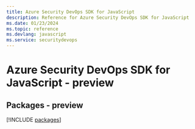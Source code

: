 ```yaml
---
title: Azure Security DevOps SDK for JavaScript
description: Reference for Azure Security DevOps SDK for JavaScript
ms.date: 01/23/2024
ms.topic: reference
ms.devlang: javascript
ms.service: securitydevops
---
```

# Azure Security DevOps SDK for JavaScript - preview
## Packages - preview
[!INCLUDE [packages](security-devops-index.md)]